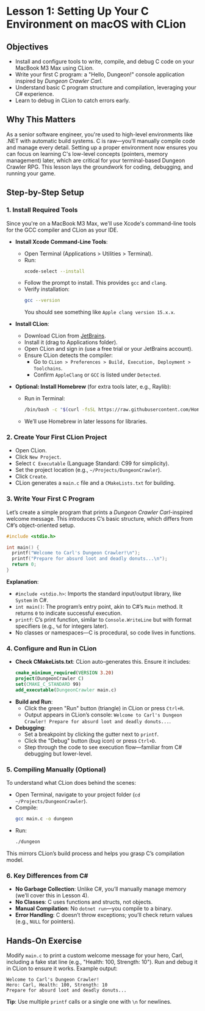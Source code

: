 # Lesson 1: Setting Up Your C Environment on macOS with CLion

## Objectives
- Install and configure tools to write, compile, and debug C code on your MacBook M3 Max using CLion.
- Write your first C program: a "Hello, Dungeon!" console application inspired by *Dungeon Crawler Carl*.
- Understand basic C program structure and compilation, leveraging your C# experience.
- Learn to debug in CLion to catch errors early.

## Why This Matters
As a senior software engineer, you're used to high-level environments like .NET with automatic build systems. C is raw—you'll manually compile code and manage every detail. Setting up a proper environment now ensures you can focus on learning C's low-level concepts (pointers, memory management) later, which are critical for your terminal-based Dungeon Crawler RPG. This lesson lays the groundwork for coding, debugging, and running your game.

## Step-by-Step Setup

### 1. Install Required Tools
Since you're on a MacBook M3 Max, we'll use Xcode's command-line tools for the GCC compiler and CLion as your IDE.

- **Install Xcode Command-Line Tools**:
    - Open Terminal (Applications > Utilities > Terminal).
    - Run:
      ```bash
      xcode-select --install
      ```
    - Follow the prompt to install. This provides `gcc` and `clang`.
    - Verify installation:
      ```bash
      gcc --version
      ```
      You should see something like `Apple clang version 15.x.x`.

- **Install CLion**:
    - Download CLion from [JetBrains](https://www.jetbrains.com/clion/download/#section=mac).
    - Install it (drag to Applications folder).
    - Open CLion and sign in (use a free trial or your JetBrains account).
    - Ensure CLion detects the compiler:
        - Go to `CLion > Preferences > Build, Execution, Deployment > Toolchains`.
        - Confirm `AppleClang` or `GCC` is listed under `Detected`.

- **Optional: Install Homebrew** (for extra tools later, e.g., Raylib):
    - Run in Terminal:
      ```bash
      /bin/bash -c "$(curl -fsSL https://raw.githubusercontent.com/Homebrew/install/HEAD/install.sh)"
      ```
    - We’ll use Homebrew in later lessons for libraries.

### 2. Create Your First CLion Project
- Open CLion.
- Click `New Project`.
- Select `C Executable` (Language Standard: C99 for simplicity).
- Set the project location (e.g., `~/Projects/DungeonCrawler`).
- Click `Create`.
- CLion generates a `main.c` file and a `CMakeLists.txt` for building.

### 3. Write Your First C Program
Let’s create a simple program that prints a *Dungeon Crawler Carl*-inspired welcome message. This introduces C’s basic structure, which differs from C#’s object-oriented setup.

```c
#include <stdio.h>

int main() {
  printf("Welcome to Carl's Dungeon Crawler!\n");
  printf("Prepare for absurd loot and deadly donuts...\n");
  return 0;
}
```

**Explanation**:
- `#include <stdio.h>`: Imports the standard input/output library, like `System` in C#.
- `int main()`: The program’s entry point, akin to C#’s `Main` method. It returns `0` to indicate successful execution.
- `printf`: C’s print function, similar to `Console.WriteLine` but with format specifiers (e.g., `%d` for integers later).
- No classes or namespaces—C is procedural, so code lives in functions.

### 4. Configure and Run in CLion
- **Check CMakeLists.txt**: CLion auto-generates this. Ensure it includes:
  ```cmake
  cmake_minimum_required(VERSION 3.20)
  project(DungeonCrawler C)
  set(CMAKE_C_STANDARD 99)
  add_executable(DungeonCrawler main.c)
  ```
- **Build and Run**:
    - Click the green "Run" button (triangle) in CLion or press `Ctrl+R`.
    - Output appears in CLion’s console: `Welcome to Carl's Dungeon Crawler! Prepare for absurd loot and deadly donuts...`.
- **Debugging**:
    - Set a breakpoint by clicking the gutter next to `printf`.
    - Click the "Debug" button (bug icon) or press `Ctrl+D`.
    - Step through the code to see execution flow—familiar from C# debugging but lower-level.

### 5. Compiling Manually (Optional)
To understand what CLion does behind the scenes:
- Open Terminal, navigate to your project folder (`cd ~/Projects/DungeonCrawler`).
- Compile:
  ```bash
  gcc main.c -o dungeon
  ```
- Run:
  ```bash
  ./dungeon
  ```
This mirrors CLion’s build process and helps you grasp C’s compilation model.

### 6. Key Differences from C#
- **No Garbage Collection**: Unlike C#, you’ll manually manage memory (we’ll cover this in Lesson 4).
- **No Classes**: C uses functions and structs, not objects.
- **Manual Compilation**: No `dotnet run`—you compile to a binary.
- **Error Handling**: C doesn’t throw exceptions; you’ll check return values (e.g., `NULL` for pointers).

## Hands-On Exercise
Modify `main.c` to print a custom welcome message for your hero, Carl, including a fake stat line (e.g., "Health: 100, Strength: 10"). Run and debug it in CLion to ensure it works. Example output:
```
Welcome to Carl's Dungeon Crawler!
Hero: Carl, Health: 100, Strength: 10
Prepare for absurd loot and deadly donuts...
```

**Tip**: Use multiple `printf` calls or a single one with `\n` for newlines.
